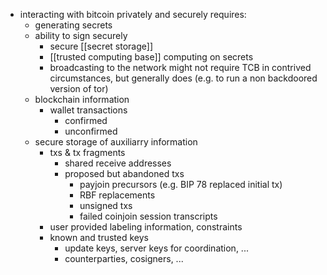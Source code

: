- interacting with bitcoin privately and securely requires:
	- generating secrets
	- ability to sign securely
		- secure [[secret storage]]
		- [[trusted computing base]] computing on secrets
		- broadcasting to the network might not require TCB in contrived circumstances, but generally does (e.g. to run a non backdoored version of tor)
	- blockchain information
		- wallet transactions
			- confirmed
			- unconfirmed
	- secure storage of auxiliarry information
		- txs & tx fragments
			- shared receive addresses
			- proposed but abandoned txs
				- payjoin precursors (e.g. BIP 78 replaced initial tx)
				- RBF replacements
				- unsigned txs
				- failed coinjoin session transcripts
		- user provided labeling information, constraints
		- known and trusted keys
			- update keys, server keys for coordination, ...
			- counterparties, cosigners, ...